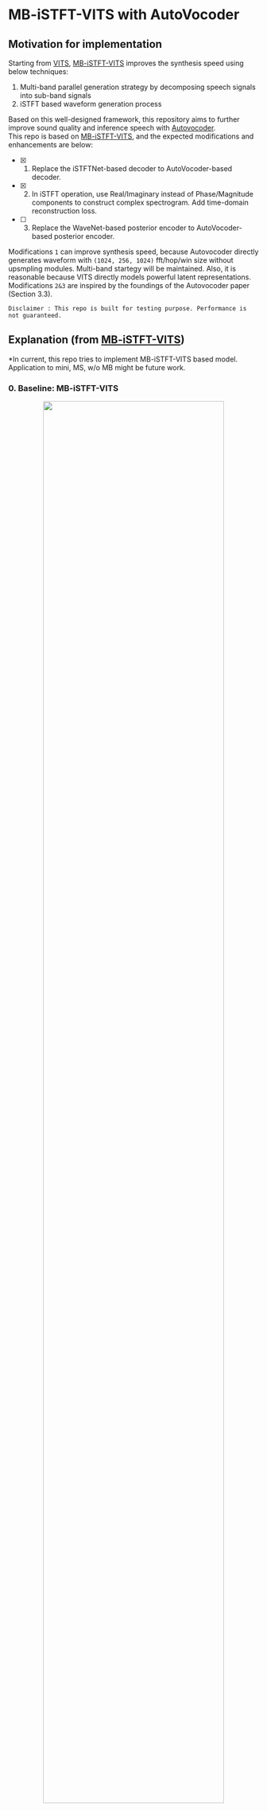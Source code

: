 # MB-iSTFT-VITS with AutoVocoder

## Motivation for implementation
Starting from [VITS](https://arxiv.org/abs/2106.06103), [MB-iSTFT-VITS](https://arxiv.org/abs/2210.15975) improves the synthesis speed using below techniques:
1. Multi-band parallel generation strategy by decomposing speech signals into sub-band signals
2. iSTFT based waveform generation process<br>

Based on this well-designed framework, this repository aims to further improve sound quality and inference speech with [Autovocoder](https://github.com/hcy71o/AutoVocoder).<br> This repo is based on [MB-iSTFT-VITS](https://github.com/MasayaKawamura/MB-iSTFT-VITS), and the expected modifications and enhancements are below:
- [x] 1. Replace the iSTFTNet-based decoder to AutoVocoder-based decoder.<br>

- [x] 2. In iSTFT operation, use Real/Imaginary instead of Phase/Magnitude components to construct complex spectrogram. Add time-domain reconstruction loss.

- [ ] 3. Replace the WaveNet-based posterior encoder to AutoVocoder-based posterior encoder.<br>

Modifications `1` can improve synthesis speed, because Autovocoder directly generates waveform with `(1024, 256, 1024)` fft/hop/win size without upsmpling modules. Multi-band startegy will be maintained. Also, it is reasonable because VITS directly models powerful latent representations. 
Modifications `2&3` are inspired by the foundings of the Autovocoder paper (Section 3.3).

`Disclaimer : This repo is built for testing purpose. Performance is not guaranteed.`

## Explanation (from [MB-iSTFT-VITS](https://github.com/MasayaKawamura/MB-iSTFT-VITS))
*In current, this repo tries to implement MB-iSTFT-VITS based model. Application to mini, MS, w/o MB might be future work.

### 0. Baseline: MB-iSTFT-VITS

<p align="center"><img src="./fig/proposed_model.png" width="85%"></p>

### 1. Pre-requisites

0. Python >= 3.6
0. Clone this repository
0. Install python requirements. Please refer [requirements.txt](requirements.txt)
    1. You may need to install espeak first: `apt-get install espeak`
0. Download datasets
    1. Download and extract the [LJ Speech dataset](https://keithito.com/LJ-Speech-Dataset/), then rename or create a link to the dataset folder: `ln -s /path/to/LJSpeech-1.1/wavs DUMMY1`
0. Build Monotonic Alignment Search and run preprocessing if you use your own datasets.
```sh
# Cython-version Monotonoic Alignment Search
cd monotonic_align
mkdir monotonic_align
python setup.py build_ext --inplace
```

### 2. Training
In the case of MB-iSTFT-VITS training, run the following script
```sh
python train_latest.py -c configs/ljs_mb_istft_vits.json -m ljs_mb_istft_vits

```

After the training, you can check inference audio using [inference.ipynb](inference.ipynb)

## References
- MB-iSTFT-VITS: [Paper](https://arxiv.org/abs/2210.15975) / [Code](https://github.com/MasayaKawamura/MB-iSTFT-VITS)
- AutoVocoder: [Paper](https://arxiv.org/abs/2211.06989) / [Code](https://github.com/hcy71o/AutoVocoder) (unofficial)